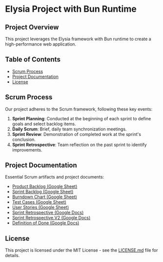# Elysia Project with Bun Runtime

## Project Overview

This project leverages the Elysia framework with Bun runtime to create a high-performance web application.

## Table of Contents

- [Scrum Process](#scrum-process)
- [Project Documentation](#project-documentation)
- [License](#license)

## Scrum Process

Our project adheres to the Scrum framework, following these key events:

1. **Sprint Planning**: Conducted at the beginning of each sprint to define goals and select backlog items.
2. **Daily Scrum**: Brief, daily team synchronization meetings.
3. **Sprint Review**: Demonstration of completed work at the sprint's conclusion.
4. **Sprint Retrospective**: Team reflection on the past sprint to identify improvements.

## Project Documentation

Essential Scrum artifacts and project documents:

- [Product Backlog (Google Sheet)](https://docs.google.com/spreadsheets/d/1LumG0Ty3vhw9-uw4BhhAYwLl2NCQ2Ni2hp_H3BlyHX8/edit?usp=sharing)
- [Sprint Backlog (Google Sheet)](https://docs.google.com/spreadsheets/d/1Dyd3FeMq2YedBnfrChbK_zB1CZ-3SED_QDwNWUGH4Fk/edit?usp=sharing)
- [Burndown Chart (Google Sheet)](https://docs.google.com/spreadsheets/d/1W7d2rrt6qtywVlRqCWeX94i3NgFsBiRYK9iGEJwsFxY/edit?usp=sharing)
- [Test Cases (Google Sheet)](https://docs.google.com/spreadsheets/d/1JQrGQE1fxJhuh_y6gVAhs0RsITeuieGxrUzNr16_FNA/edit?usp=sharing)
- [User Stories (Google Sheet)](https://docs.google.com/spreadsheets/d/1IMvrT92cw2pQGa_7GuSoohFBCKYb1M7pVQdcxcrhfeA/edit?usp=sharing)
- [Sprint Retrospective (Google Docs)](https://docs.google.com/document/d/1rVFY6zy3pWZNYCELvno62gzclRKpSW3A74x4LqiBkDU/edit?usp=sharing)
- [Sprint Retrospective.V2 (Google Docs)](https://docs.google.com/document/d/1NfX-UQerOkgxl-h7-G9WkCVfCL5aMWzHUumgrYOTivc/edit?usp=sharing)
- [Definition of Done (Google Docs)](https://docs.google.com/document/d/1FWhIxTcmK0pftpbNWGHrhtGI5iU-88yC6HRtRGBdbO0/edit?usp=sharing)

## License

This project is licensed under the MIT License - see the [LICENSE.md](LICENSE.md) file for details.
